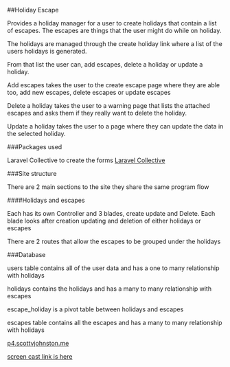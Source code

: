 
##Holiday Escape

Provides a holiday manager for a user to create holidays that contain a list
of escapes. The escapes are things that the user might do while on holiday.

The holidays are managed through the create holiday link where a list of the
users holidays is generated.

From that list the user can, add escapes, delete a holiday or update a holiday.

Add escapes takes the user to the create escape page where they are able too,
add new escapes, delete escapes or update escapes

Delete a holiday takes the user to a warning page that lists the attached escapes
and asks them if they really want to delete the holiday.

Update a holiday takes the user to a page where they can update the data in the
selected holiday.


###Packages used

Laravel Collective to create the forms
[Laravel Collective](http://laravelcollective.com/docs/5.1/html)

###Site structure

There are 2 main sections to the site they share the same program flow

####Holidays and escapes

Each has its own Controller and 3 blades, create update and Delete.
Each blade looks after creation updating and deletion of either holidays or
escapes

There are 2 routes that allow the escapes to be grouped under the holidays

###Database

users table contains all of the user data and has a one to many relationship
with holidays

holidays contains the holidays and has a many to many relationship with escapes

escape_holiday is a pivot table  between holidays and escapes

escapes table contains all the escapes and has a many to many relationship with
holidays



[p4.scottvjohnston.me](http://p4.scottvjohnston.me/)

[screen cast link is here](http://screencast.com/t/qOdtQD0sTiEW)
